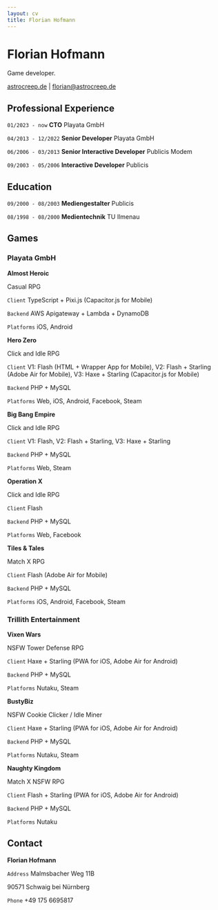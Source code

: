 ```yaml
---
layout: cv
title: Florian Hofmann
---
```

# Florian Hofmann
Game developer.

<div id="webaddress">
  <a href="http://astrocreep.de">astrocreep.de</a> | <a href="florian@astrocreep.de">florian@astrocreep.de</a>
</div>


## Professional Experience

`01/2023 - now`
__CTO__ Playata GmbH

`04/2013 - 12/2022`
__Senior Developer__ Playata GmbH

`06/2006 - 03/2013`
__Senior Interactive Developer__ Publicis Modem

`09/2003 - 05/2006`
__Interactive Developer__ Publicis


## Education

`09/2000 - 08/2003`
__Mediengestalter__ Publicis

`08/1998 - 08/2000`
__Medientechnik__ TU Ilmenau


## Games

### Playata GmbH

__Almost Heroic__

Casual RPG

`Client`
TypeScript + Pixi.js (Capacitor.js for Mobile)

`Backend`
AWS Apigateway + Lambda + DynamoDB

`Platforms`
iOS, Android

__Hero Zero__

Click and Idle RPG

`Client`
V1: Flash (HTML + Wrapper App for Mobile), V2: Flash + Starling (Adobe Air for Mobile), V3: Haxe + Starling (Capacitor.js for Mobile)

`Backend`
PHP + MySQL

`Platforms`
Web, iOS, Android, Facebook, Steam

__Big Bang Empire__

Click and Idle RPG

`Client`
V1: Flash, V2: Flash + Starling, V3: Haxe + Starling

`Backend`
PHP + MySQL

`Platforms`
Web, Steam

__Operation X__

Click and Idle RPG

`Client`
Flash

`Backend`
PHP + MySQL

`Platforms`
Web, Facebook

__Tiles & Tales__

Match X RPG

`Client`
Flash (Adobe Air for Mobile)

`Backend`
PHP + MySQL

`Platforms`
iOS, Android, Facebook, Steam


### Trillith Entertainment

__Vixen Wars__

NSFW Tower Defense RPG

`Client`
Haxe + Starling (PWA for iOS, Adobe Air for Android)

`Backend`
PHP + MySQL

`Platforms`
Nutaku, Steam

__BustyBiz__

NSFW Cookie Clicker / Idle Miner

`Client`
Haxe + Starling (PWA for iOS, Adobe Air for Android)

`Backend`
PHP + MySQL

`Platforms`
Nutaku, Steam


__Naughty Kingdom__

Match X NSFW RPG

`Client`
Flash + Starling (PWA for iOS, Adobe Air for Android)

`Backend`
PHP + MySQL

`Platforms`
Nutaku


## Contact
__Florian Hofmann__

`Address`
Malmsbacher Weg 11B

90571 Schwaig bei Nürnberg

`Phone`
+49 175 6695817




<!-- ### Footer

Last updated: July 2024 -->
